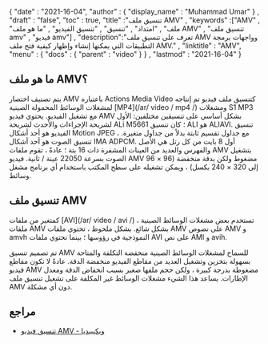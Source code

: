 {
  "date" : "2021-16-04",
  "author" : {
    "display_name" : "Muhammad Umar"
} ,
  "draft" : "false",
  "toc" : true,
  "title" :"تنسيق ملف AMV" ,
  "keywords" :["AMV" , "ملف" , "امتداد" , "تنسيق" , "تنسيق الفيديو" , "ما هو ملف AMV" , "تنسيق ملف amv" , "فيديو amv"] ,
  "description":"تعرف على تنسيق ملف AMV وواجهات برمجة التطبيقات التي يمكنها إنشاء وإظهار كيفية فتح ملف AMV." ,
  "linktitle" : "AMV",
  "menu" : {
    "docs" : {
      "parent" : "video"
}
} ,
  "lastmod" : "2021-16-04"
}

## ما هو ملف AMV؟ ##

يتم تصنيف اختصار AMV باعتباره Actions Media Video كتنسيق ملف فيديو تم إنتاجه لمشغلات الوسائط المحمولة الصينية [MP4](/ar/ video / mp4 /) ومشغلات S1 MP3 مع تشغيل الفيديو. يحتوي فيديو AMV بشكل أساسي على تنسيقين مختلفين: الأول لشريحة الإجراءات والأحدث لشريحة ALi M5661 ؛ كان تنسيق ALI هو ALIAVI. تنسيق الفيديو هو أحد أشكال Motion JPEG ، مع جداول تقسيم ثابتة بدلاً من جداول متغيرة. تنسيق الصوت هو أحد أشكال IMA ADPCM. أول 8 بايت من كل رتل هي الأصل والفهرس والعديد من العينات المشفرة ذات 16 بتة ؛ عادةً ، تقوم ملفات AMV بتشغيل الصوت بسرعة 22050 عينة / ثانية. فيديو AMV مضغوط ولكن بدقة منخفضة (96 × 96 إلى 320 × 240 بكسل) ، ويمكن تشغيله على سطح المكتب باستخدام أي برنامج مشغل وسائط.

## تنسيق ملف AMV ##

كمتغير من ملفات [AVI](/ar/ video / avi /) ، تستخدم بعض مشغلات الوسائط الصينية ملفات AMV بشكل شائع. بشكل ملحوظ ، تحتوي ملفات AMV على نصوص AMV و amvh النموذجية في رؤوسها ؛ بينما تحتوي ملفات AVI على نص AMI و avih.

تم تصميم تنسيق AMV للسماح لمشغلات الوسائط الصينية منخفضة التكلفة والمتاحة بسهولة بتخزين وتشغيل العديد من مقاطع الفيديو منخفضة الدقة. عادةً لا تكون مقاطع فيديو AMV مضغوطة بدرجة كبيرة ، ولكن حجم ملفها صغير بسبب انخفاض الدقة ومعدل الإطارات. يساعد هذا الشيء مشغلات الوسائط غير المكلفة على تشغيل تنسيق ملف AMV دون أي مشكلة.

## مراجع ##

- [تنسيق فيديو AMV - ويكيبيديا](https://en.wikipedia.org/wiki/AMV_video_format)



